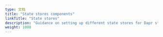 ```yaml
---
type: 文档
title: "State stores components"
linkTitle: "State stores"
description: "Guidance on setting up different state stores for Dapr state management"
weight: 1000
---
```


